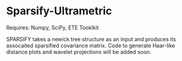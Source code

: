# Sparsify-Ultrametric

Requires: Numpy, SciPy, ETE Tooklkit

SPARSIFY takes a newick tree structure as an input and produces its assocaited sparsified covariance matrix. Code to generate Haar-like distance plots and wavelet projections will be added soon. 
